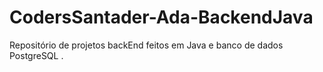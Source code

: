 # CodersSantader-Ada-BackendJava
Repositório de projetos backEnd feitos em Java e banco de dados PostgreSQL .
